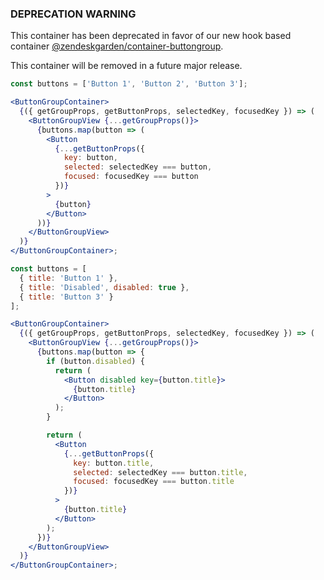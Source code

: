 ### DEPRECATION WARNING

This container has been deprecated in favor of our new hook based container
[@zendeskgarden/container-buttongroup](https://garden.zendesk.com/react-containers/storybook/?path=/story/buttongroup-container--usebuttongroup).

This container will be removed in a future major release.

```jsx
const buttons = ['Button 1', 'Button 2', 'Button 3'];

<ButtonGroupContainer>
  {({ getGroupProps, getButtonProps, selectedKey, focusedKey }) => (
    <ButtonGroupView {...getGroupProps()}>
      {buttons.map(button => (
        <Button
          {...getButtonProps({
            key: button,
            selected: selectedKey === button,
            focused: focusedKey === button
          })}
        >
          {button}
        </Button>
      ))}
    </ButtonGroupView>
  )}
</ButtonGroupContainer>;
```

```jsx
const buttons = [
  { title: 'Button 1' },
  { title: 'Disabled', disabled: true },
  { title: 'Button 3' }
];

<ButtonGroupContainer>
  {({ getGroupProps, getButtonProps, selectedKey, focusedKey }) => (
    <ButtonGroupView {...getGroupProps()}>
      {buttons.map(button => {
        if (button.disabled) {
          return (
            <Button disabled key={button.title}>
              {button.title}
            </Button>
          );
        }

        return (
          <Button
            {...getButtonProps({
              key: button.title,
              selected: selectedKey === button.title,
              focused: focusedKey === button.title
            })}
          >
            {button.title}
          </Button>
        );
      })}
    </ButtonGroupView>
  )}
</ButtonGroupContainer>;
```
